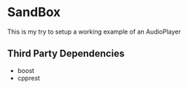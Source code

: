 # SandBox
This is my try to setup a working example of an AudioPlayer


## Third Party Dependencies
* boost
* cpprest
